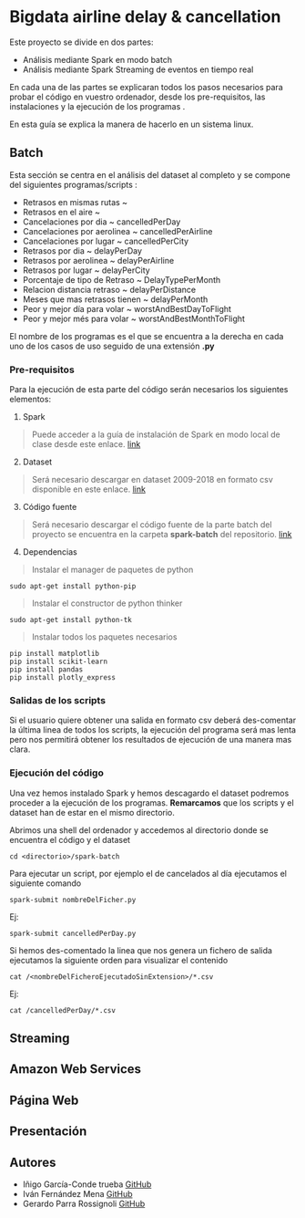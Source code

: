 # Bigdata airline delay & cancellation
Este proyecto se divide en dos partes:

- Análisis mediante Spark en modo batch
- Análisis mediante Spark Streaming de eventos en tiempo real

En cada una de las partes se explicaran todos los pasos necesarios para probar el código en vuestro ordenador, desde los pre-requisitos, las instalaciones y la ejecución de los programas .  

En esta guía se explica la manera de hacerlo en un sistema linux.

## Batch
Esta sección se centra en el análisis del dataset al completo y se compone del siguientes programas/scripts :
-  Retrasos en mismas rutas ~
-  Retrasos en el aire ~
-  Cancelaciones por dia ~ cancelledPerDay
-  Cancelaciones por aerolinea ~ cancelledPerAirline
-  Cancelaciones por lugar ~ cancelledPerCity
-  Retrasos por dia ~ delayPerDay
-  Retrasos por aerolinea ~ delayPerAirline
-  Retrasos por lugar ~ delayPerCity
-  Porcentaje de tipo de Retraso ~ DelayTypePerMonth
-  Relacion distancia retraso ~ delayPerDistance
-  Meses que mas retrasos tienen ~ delayPerMonth
-  Peor y mejor día para volar ~ worstAndBestDayToFlight
-  Peor y mejor més para volar ~ worstAndBestMonthToFlight

El nombre de los programas es el que se encuentra a la derecha en cada uno de los casos de uso seguido de una extensión **.py**
### Pre-requisitos
Para la ejecución de esta parte del código serán necesarios los siguientes elementos:

1. Spark

>Puede acceder a la guía de instalación de Spark en modo local de clase desde este enlace.  [link](https://drive.google.com/file/d/1YX3-fyVV9fPQsqp6emV7tDa4-KoNcxva/view)

2. Dataset

>Será necesario descargar en dataset 2009-2018 en formato csv disponible en este enlace.  [link](https://drive.google.com/file/d/1qd2dmv8isbE4zniFAYOMO0z2r4mokutk/view?usp=sharing)

3. Código fuente 
>Será necesario descargar el código fuente de la parte batch del proyecto se encuentra en la carpeta **spark-batch** del repositorio.  [link](https://github.com/ivanfermena/bigdata-airline-delay-cancellation/tree/develop/spark-batch)
4. Dependencias
>Instalar el manager de paquetes de python
	
	sudo apt-get install python-pip
>Instalar el constructor de python thinker

	sudo apt-get install python-tk
>Instalar todos los paquetes necesarios
	
	pip install matplotlib
	pip install scikit-learn
	pip install pandas
	pip install plotly_express

### Salidas de los scripts
Si el usuario quiere obtener una salida en formato csv deberá des-comentar la última linea de todos los scripts, la ejecución del programa será mas lenta pero nos permitirá obtener los resultados de ejecución de una manera mas clara.

### Ejecución del código
Una vez hemos instalado Spark y hemos descagardo el dataset podremos proceder a la ejecución de los programas.  **Remarcamos** que los scripts y el dataset han de estar en el mismo directorio.

Abrimos una shell del ordenador y accedemos al directorio donde se encuentra el código y el dataset

	cd <directorio>/spark-batch
Para ejecutar un script, por ejemplo el de cancelados al día ejecutamos el siguiente comando

	spark-submit nombreDelFicher.py
Ej:

	spark-submit cancelledPerDay.py
Si hemos des-comentado la linea que nos genera un fichero de salida ejecutamos la siguiente orden para visualizar el contenido

	cat /<nombreDelFicheroEjecutadoSinExtension>/*.csv
Ej:

	cat /cancelledPerDay/*.csv

##  Streaming
## Amazon Web Services
## Página Web
## Presentación
## Autores 

- Iñigo García-Conde trueba  [GitHub](https://github.com/igarciaconde)
- Iván Fernández Mena [GitHub](https://github.com/ivanfermena)
- Gerardo Parra Rossignoli [GitHub](https://github.com/gprossignoli)
